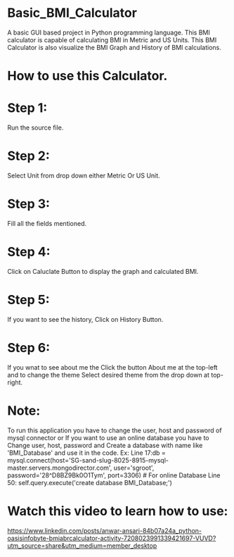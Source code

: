 # Basic_BMI_Calculator
A basic GUI based project in Python programming language. This BMI calculator is capable of calculating BMI in Metric and US Units. This BMI Calculator is also visualize the BMI Graph and History of BMI calculations.

# How to use this Calculator.
# Step 1:
Run the source file.
# Step 2:
Select Unit from drop down either Metric Or US Unit.
# Step 3:
Fill all the fields mentioned.
# Step 4: 
Click on Caluclate Button to display the graph and calculated BMI.
# Step 5:
If you want to see the history, Click on History Button.
# Step 6:
If you wnat to see about me the Click the button About me at the top-left and to change the theme Select desired theme from the drop down at top-right.

# Note:
To run this application you have to change the user, host and password of mysql connector or If you want to use an online database you have to Change user, host, password and Create a database with name like 'BMI_Database' and use it in the code.
Ex: Line 17:db = mysql.connect(host='SG-sand-slug-8025-8915-mysql-master.servers.mongodirector.com', user='sgroot', password='28^D8BZ9Bk0O1Tym', port=3306) # For online Database
Line 50: self.query.execute('create database BMI_Database;')

# Watch this video to learn how to use:
https://www.linkedin.com/posts/anwar-ansari-84b07a24a_python-oasisinfobyte-bmiabrcalculator-activity-7208023991339421697-VUVD?utm_source=share&utm_medium=member_desktop
